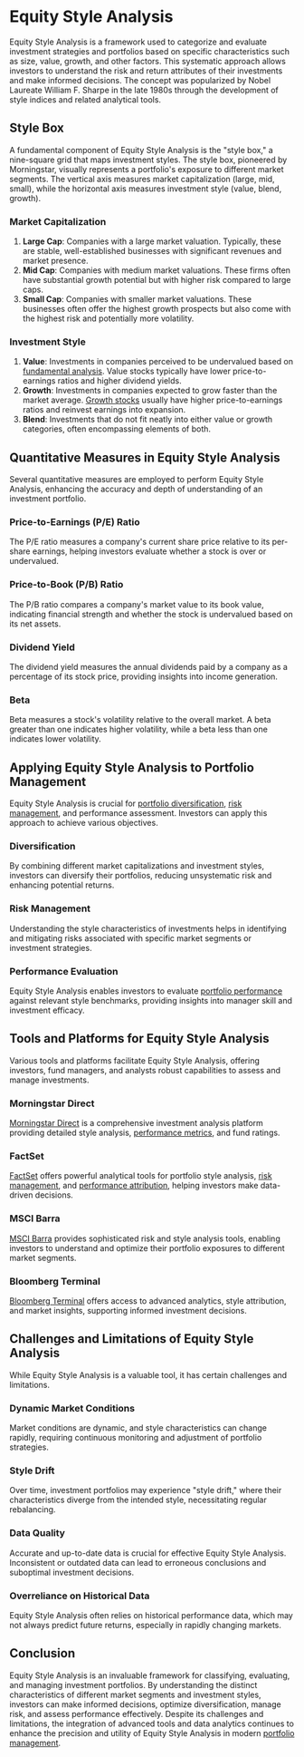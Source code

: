 # Equity Style Analysis

Equity Style Analysis is a framework used to categorize and evaluate investment strategies and portfolios based on specific characteristics such as size, value, growth, and other factors. This systematic approach allows investors to understand the risk and return attributes of their investments and make informed decisions. The concept was popularized by Nobel Laureate William F. Sharpe in the late 1980s through the development of style indices and related analytical tools.

## Style Box

A fundamental component of Equity Style Analysis is the "style box," a nine-square grid that maps investment styles. The style box, pioneered by Morningstar, visually represents a portfolio's exposure to different market segments. The vertical axis measures market capitalization (large, mid, small), while the horizontal axis measures investment style (value, blend, growth). 

### Market Capitalization

1. **Large Cap**: Companies with a large market valuation. Typically, these are stable, well-established businesses with significant revenues and market presence.
2. **Mid Cap**: Companies with medium market valuations. These firms often have substantial growth potential but with higher risk compared to large caps.
3. **Small Cap**: Companies with smaller market valuations. These businesses often offer the highest growth prospects but also come with the highest risk and potentially more volatility.

### Investment Style

1. **Value**: Investments in companies perceived to be undervalued based on [fundamental analysis](../f/fundamental_analysis.md). Value stocks typically have lower price-to-earnings ratios and higher dividend yields.
2. **Growth**: Investments in companies expected to grow faster than the market average. [Growth stocks](../g/growth_stocks.md) usually have higher price-to-earnings ratios and reinvest earnings into expansion.
3. **Blend**: Investments that do not fit neatly into either value or growth categories, often encompassing elements of both.

## Quantitative Measures in Equity Style Analysis

Several quantitative measures are employed to perform Equity Style Analysis, enhancing the accuracy and depth of understanding of an investment portfolio.

### Price-to-Earnings (P/E) Ratio

The P/E ratio measures a company's current share price relative to its per-share earnings, helping investors evaluate whether a stock is over or undervalued.

### Price-to-Book (P/B) Ratio

The P/B ratio compares a company's market value to its book value, indicating financial strength and whether the stock is undervalued based on its net assets.

### Dividend Yield

The dividend yield measures the annual dividends paid by a company as a percentage of its stock price, providing insights into income generation.

### Beta

Beta measures a stock's volatility relative to the overall market. A beta greater than one indicates higher volatility, while a beta less than one indicates lower volatility.

## Applying Equity Style Analysis to Portfolio Management

Equity Style Analysis is crucial for [portfolio diversification](../p/portfolio_diversification.md), [risk management](../r/risk_management.md), and performance assessment. Investors can apply this approach to achieve various objectives.

### Diversification

By combining different market capitalizations and investment styles, investors can diversify their portfolios, reducing unsystematic risk and enhancing potential returns.

### Risk Management

Understanding the style characteristics of investments helps in identifying and mitigating risks associated with specific market segments or investment strategies.

### Performance Evaluation

Equity Style Analysis enables investors to evaluate [portfolio performance](../p/portfolio_performance.md) against relevant style benchmarks, providing insights into manager skill and investment efficacy.

## Tools and Platforms for Equity Style Analysis

Various tools and platforms facilitate Equity Style Analysis, offering investors, fund managers, and analysts robust capabilities to assess and manage investments.

### Morningstar Direct

[Morningstar Direct](https://www.morningstar.com/products/direct) is a comprehensive investment analysis platform providing detailed style analysis, [performance metrics](../p/performance_metrics.md), and fund ratings.

### FactSet

[FactSet](https://www.factset.com) offers powerful analytical tools for portfolio style analysis, [risk management](../r/risk_management.md), and [performance attribution](../p/performance_attribution.md), helping investors make data-driven decisions.

### MSCI Barra

[MSCI Barra](https://www.msci.com) provides sophisticated risk and style analysis tools, enabling investors to understand and optimize their portfolio exposures to different market segments.

### Bloomberg Terminal

[Bloomberg Terminal](https://www.bloomberg.com/professional/solution/bloomberg-terminal/) offers access to advanced analytics, style attribution, and market insights, supporting informed investment decisions.

## Challenges and Limitations of Equity Style Analysis

While Equity Style Analysis is a valuable tool, it has certain challenges and limitations.

### Dynamic Market Conditions

Market conditions are dynamic, and style characteristics can change rapidly, requiring continuous monitoring and adjustment of portfolio strategies.

### Style Drift

Over time, investment portfolios may experience "style drift," where their characteristics diverge from the intended style, necessitating regular rebalancing.

### Data Quality

Accurate and up-to-date data is crucial for effective Equity Style Analysis. Inconsistent or outdated data can lead to erroneous conclusions and suboptimal investment decisions.

### Overreliance on Historical Data

Equity Style Analysis often relies on historical performance data, which may not always predict future returns, especially in rapidly changing markets.

## Conclusion

Equity Style Analysis is an invaluable framework for classifying, evaluating, and managing investment portfolios. By understanding the distinct characteristics of different market segments and investment styles, investors can make informed decisions, optimize diversification, manage risk, and assess performance effectively. Despite its challenges and limitations, the integration of advanced tools and data analytics continues to enhance the precision and utility of Equity Style Analysis in modern [portfolio management](../p/portfolio_management.md).
